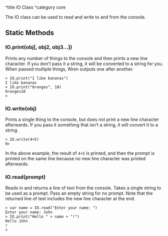 ^title IO Class
^category core

The IO class can be used to read and write to and from the console.

## Static Methods

### IO.print(obj[, obj2, obj3...])
Prints any number of things to the console and then prints a new line character. If you don't pass it a string, it will be converted to a string for you. When passed multiple things, Wren outputs one after another.


	> IO.print("I like bananas")
	I like bananas
	> IO.print("Oranges", 10)
	Oranges10
	> 

### IO.write(obj)
Prints a single thing to the console, but does not print a new line character afterwards. If you pass it something that isn't a string, it will convert it to a string.

	> IO.write(4+5)
	9>

In the above example, the result of `4+5` is printed, and then the prompt is printed on the same line because no new line character was printed afterwards.

### IO.read(prompt)
Reads in and returns a line of text from the console. Takes a single string to be used as a prompt. Pass an empty string for no prompt. Note that the returned line of text includes the new line character at the end.

	> var name = IO.read("Enter your name: ")
	Enter your name: John
	> IO.print("Hello " + name + "!")
	Hello John
	!
	> 
